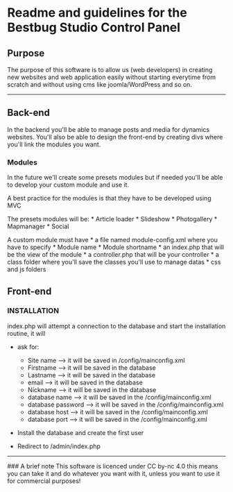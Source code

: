 # Readme and guidelines for the Bestbug Studio Control Panel

## Purpose
The purpose of this software is to allow us (web developers) in creating new websites and web application easily without starting everytime from scratch and without using cms like joomla/WordPress and so on.


---

## Back-end

In the backend you'll be able to manage posts and media for dynamics websites.
You'll also be able to design the front-end by creating divs where you'll link the modules you want.

### Modules

In the future we'll create some presets modules but if needed you'll be able to develop your custom module and use it.

A best practice for the modules is that they have to be developed using MVC

The presets modules will be:
	* Article loader
	* Slideshow
	* Photogallery
	* Mapmanager
	* Social

A custom module must have
 	* a file named module-config.xml where you have to specify
 		* Module name
 		* Module shortname
 	* an index.php that will be the view of the module
 	* a controller.php that will be your controller
 	* a class folder where you'll save the classes you'll use to manage datas
 	* css and js folders


## Front-end


### INSTALLATION

index.php will attempt a connection to the database and start the installation routine, it will

* ask for:
	* Site name --> it will be saved in /config/mainconfig.xml
	* Firstname --> it will be saved in the database
	* Lastname  --> it will be saved in the database
	* email     --> it will be saved in the database
	* Nickname  --> it will be saved in the database
	* database name --> it will be saved in the /config/mainconfig.xml
	* database password --> it will be saved in the /config/mainconfig.xml
	* database host --> it will be saved in the /config/mainconfig.xml
	* database port --> it will be saved in the /config/mainconfig.xml

* Install the database and create the first user

* Redirect to /admin/index.php



---

### A brief note
This software is licenced under CC by-nc 4.0 this means you can take it and do whatever you want with it, unless you want to use it for commercial purposes!
